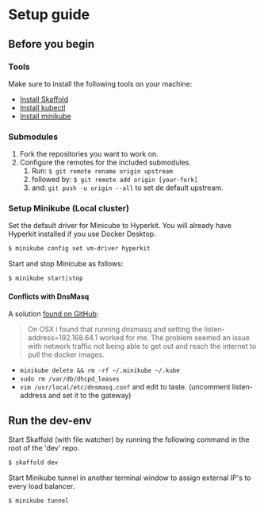 # Setup guide

## Before you begin

### Tools

Make sure to install the following tools on your machine:

* [Install Skaffold](https://skaffold.dev/docs/install/)
* [Install kubectl](https://kubernetes.io/docs/tasks/tools/install-kubectl/)
* [Install minikube](https://minikube.sigs.k8s.io/docs/start/)

### Submodules

1. Fork the repositories you want to work on.
2. Configure the remotes for the included submodules.
    1. Run: `$ git remote rename origin upstream`
    2. followed by: `$ git remote add origin [your-fork]`
    3. and: `git push -u origin --all` to set de default upstream.
    
### Setup Minikube (Local cluster)

Set the default driver for Minicube to Hyperkit. You will already have Hyperkit installed if you use Docker Desktop.

```bash
$ minikube config set vm-driver hyperkit
```

Start and stop Minicube as follows:

```bash
$ minikube start|stop
```

#### Conflicts with DnsMasq

A solution [found on GitHub](https://github.com/kubernetes/minikube/issues/3104#issuecomment-420830490):

> On OSX i found that running dnsmasq and setting the listen-address=192.168.64.1 worked for me. The problem seemed an issue with network traffic not being able to get out and reach the internet to pull the docker images.

- `minikube delete && rm -rf ~/.minikube ~/.kube`
- `sudo rm /var/db/dhcpd_leases`
- `vim /usr/local/etc/dnsmasq.conf` and edit to taste. (uncomment listen-address and set it to the gateway)

## Run the dev-env

Start Skaffold (with file watcher) by running the following command in the root of the 'dev' repo.

```bash
$ skaffold dev
```

Start Minikube tunnel in another terminal window to assign external IP's to every load balancer.

```bash
$ minikube tunnel
```